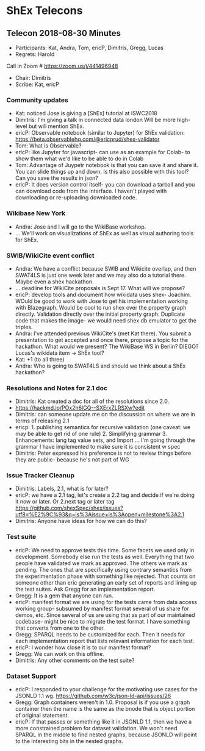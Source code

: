 # ShEx Telecons

## Telecon 2018-08-30  Minutes

* Participants: Kat, Andra, Tom, ericP, Dimitris, Gregg, Lucas
* Regrets: Harold

Call in Zoom # https://zoom.us/j/441496948

* Chair: Dimitris
* Scribe: Kat, ericP

### Community updates

* Kat: noticed Jose is giving a [ShEx] tutorial at ISWC2018
* Dimitris: I'm giving a talk in connected data london  Will be more high-level but will mention ShEx.
* ericP: Observable notebook (similar to Jupyter) for ShEx validation: https://beta.observablehq.com/@ericprud/shex-validator
* Tom: What is Observable?
* ericP: like Jupyter for javascript- can use as an example for Colab- to show them what we'd like to be able to do in Colab
* Tom: Advantage of Juypetr notebook is that you can save it and share it. You can slide things up and down. Is this also possible with this tool? Can you save the results in json?
* ericP: It does version control itself- you can download a tarball and you can download code from the interface. I haven't played with downloading or re-uploading downloaded code.

### Wikibase New York

* Andra: Jose and I will go to the WikiBase workshop.
* ... We'll work on visualizations of ShEx as well as visual authoring tools for ShEx.

### SWIB/WikiCite event conflict

* Andra: We have a conflict because SWIB and Wikicite overlap, and then SWAT4LS is just one week later and we may also do a tutorial there. Maybe even a shex hackathon.
* ... deadline for WikiCite proposals is Sept 17. What will we propose?
* ericP: develop tools and document how wikidata uses shex- Joachim. WOuld be good to work with Jose to get his implementation working with Blazegraph. Would be cool to run shex over the property graph directly. Validation directly over the initial property graph. Duplicate code that makes the image- we would need shex db emulator to get the triples.
* Andra: I've attended previous WikiCite's (met Kat there). You submit a presentation to get accepted and once there, propose a topic for the hackathon. What would we present? The WikiBase WS in Berlin? DIEGO? Lucas's wikidata item -> ShEx tool?
* Kat: +1 (to all three)
* Andra: Who is going to SWAT4LS and should we think about a ShEx hackathon?

### Resolutions and Notes for 2.1 doc

* Dimitris: Kat created a doc for all of the resolutions since 2.0.
* https://hackmd.io/POx2h6lGQ--SXErxZLRSXw?edit
* Dimitris: can someone update me on the discussion on where we are in terms of releasing 2.1
* ericp: 1. publishing semantics for recursive validation (one caveat: we may be able to get rid of one rule) 2. Simplifying grammar 3. Enhancements: lang tag value sets, and Import
... I'm going through the grammar I have implemented to make sure it is consistent w spec
* Dimitris: Peter expressed his preference is not to review things before they are public- because he's not part of WG

### Issue Tracker Cleanup
* Dimitris: Labels, 2.1, what is for later?
* ericP: we have a 2.1 tag, let's create a 2.2 tag and decide if we're doing it now or later. Or 2.next tag or later tag https://github.com/shexSpec/shex/issues?utf8=%E2%9C%93&q=is%3Aissue+is%3Aopen+milestone%3A2.1
* Dimitris: Anyone have ideas for how we can do this?

### Test suite

* ericP: We need to approve tests this time. Some facets we used only in development. Somebody else run the tests as well. Everything that two people have validated we mark as approved. The others we mark as pending. The ones that are specifically using contrary semantics from the experimentation phase with something like rejected. That counts on someone other than eric generating an early set of reports and lining up the test suites. Ask Gregg for an implementation report. 
* Gregg: It is a gem that anyone can run.
* ericP: manifest format we are using for the tests came from data access working group- subsumed by manifest format several of us share for demos, etc. Since several of us are using that as part of our maintained codebase- might be nice to migrate the test format. I have something that converts from one to the other. 
* Gregg: SPARQL needs to be customized for each. Then it needs for each implementation report that lists relevant information for each test. 
* ericP: I wonder how close it is to our manifest format?
* Gregg: We can work on this offline.
* Dimitris: Any other comments on the test suite?

### Dataset Support

* ericP: I responded to your challenge for the motivating use cases for the JSONLD 1.1 wg. https://github.com/w3c/json-ld-api/issues/26
* Gregg: Graph containers weren't in 1.0. Proposal is if you use a graph container then the name is the same as the bnode that is object portion of original statement.
* ericP: If that passes or something like it in JSONLD 1.1, then we have a more constrained problem for dataset validation. We won't need SPARQL in the middle to find nested graphs, because JSONLD will point to the interesting bits in the nested graphs.

